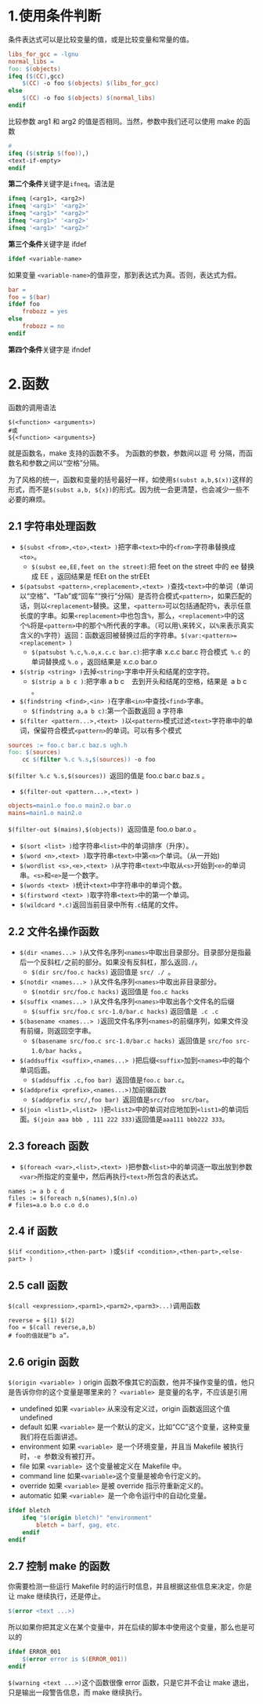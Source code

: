 # 1.使用条件判断
条件表达式可以是比较变量的值，或是比较变量和常量的值。

```makefile
libs_for_gcc = -lgnu
normal_libs =
foo: $(objects)
ifeq ($(CC),gcc)
	$(CC) -o foo $(objects) $(libs_for_gcc)
else
	$(CC) -o foo $(objects) $(normal_libs)
endif
```

比较参数 arg1 和 arg2 的值是否相同。当然，参数中我们还可以使用 make 的函数

```makefile
# 
ifeq ($(strip $(foo)),)
<text-if-empty>
endif
```
**第二个条件**关键字是`ifneq`。语法是

```makefile
ifneq (<arg1>, <arg2>)
ifneq '<arg1>' '<arg2>'
ifneq "<arg1>" "<arg2>"
ifneq "<arg1>" '<arg2>'
ifneq '<arg1>' "<arg2>"
```

**第三个条件**关键字是 ifdef 

```makefile
ifdef <variable-name>
```
如果变量 `<variable-name>`的值非空，那到表达式为真。否则，表达式为假。

```makefile
bar =
foo = $(bar)
ifdef foo
	frobozz = yes
else
	frobozz = no
endif
```

**第四个条件**关键字是 ifndef 

# 2.函数
函数的调用语法

```
$(<function> <arguments>)
#或
${<function> <arguments>}
```
<function> 就是函数名，make 支持的函数不多。<arguments> 为函数的参数，参数间以逗
号 分隔，而函数名和参数之间以“空格”分隔。

为了风格的统一，函数和变量的括号最好一样，如使用`$(subst a,b,$(x))`这样的形式，而不是`$(subst a,b, ${x})`的形式。因为统一会更清楚，也会减少一些不必要的麻烦。

## 2.1 字符串处理函数
- `$(subst <from>,<to>,<text> )`把字串`<text>`中的`<from>`字符串替换成`<to>`。
	* `$(subst ee,EE,feet on the street)`:把 feet on the street 中的 ee 替换成 EE ，返回结果是 fEEt on the strEEt 
-  `$(patsubst <pattern>,<replacement>,<text> )`查找`<text>`中的单词（单词以“空格”、“Tab”或“回车”“换行”分隔）是否符合模式`<pattern>`，如果匹配的话，则以`<replacement>`替换。这里，`<pattern>`可以包括通配符`%`，表示任意长度的字串。如果`<replacement>`中也包含`%`，那么，`<replacement>`中的这个`%`将是`<pattern>`中的那个`%`所代表的字串。（可以用`\`来转义，以`%`来表示真实含义的`%`字符）返回：函数返回被替换过后的字符串。`$(var:<pattern>=<replacement> )`
	* `$(patsubst %.c,%.o,x.c.c bar.c)`:把字串 x.c.c bar.c 符合模式` %.c` 的单词替换成 `%.o` ，返回结果是 x.c.o bar.o
- `$(strip <string> )`去掉`<string>`字串中开头和结尾的空字符。
	* `$(strip a b c )`:把字串 a b c ` ` 去到开头和结尾的空格，结果是` `a b c 。
- `$(findstring <find>,<in> )`在字串`<in>`中查找`<find>`字串。
	* `$(findstring a,a b c)`:第一个函数返回 a 字符串
- `$(filter <pattern...>,<text> )`以`<pattern>`模式过滤`<text>`字符串中的单词，保留符合模式`<pattern>`的单词。可以有多个模式

```makefile
sources := foo.c bar.c baz.s ugh.h
foo: $(sources)
	cc $(filter %.c %.s,$(sources)) -o foo
```
`$(filter %.c %.s,$(sources)) `返回的值是 foo.c bar.c baz.s 。

- `$(filter-out <pattern...>,<text> )`

```makefile
objects=main1.o foo.o main2.o bar.o
mains=main1.o main2.o
```
`$(filter-out $(mains),$(objects)) `返回值是 foo.o bar.o 。

- `$(sort <list> )`给字符串`<list>`中的单词排序（升序）。
- `$(word <n>,<text> )`取字符串`<text>`中第`<n>`个单词。（从一开始)
- `$(wordlist <s>,<e>,<text> )`从字符串`<text>`中取从`<s>`开始到`<e>`的单词串。`<s>`和`<e>`是一个数字。
- `$(words <text> )`统计`<text>`中字符串中的单词个数。
- `$(firstword <text> )`取字符串`<text>`中的第一个单词。
- `$(wildcard *.c)`返回当前目录中所有`.c`结尾的文件。

## 2.2 文件名操作函数
 - `$(dir <names...> )`从文件名序列`<names>`中取出目录部分。目录部分是指最后一个反斜杠`/`之前的部分。如果没有反斜杠，那么返回`./`。
 	* `$(dir src/foo.c hacks)` 返回值是 `src/ ./ `。
 - `$(notdir <names...> )`从文件名序列`<names>`中取出非目录部分。
	*  `$(notdir src/foo.c hacks)` 返回值是 `foo.c hacks`
 - `$(suffix <names...> )`从文件名序列`<names>`中取出各个文件名的后缀
 	* `$(suffix src/foo.c src-1.0/bar.c hacks)` 返回值是` .c .c`
 - `$(basename <names...> )`返回文件名序列`<names>`的前缀序列，如果文件没有前缀，则返回空字串。
 	* `$(basename src/foo.c src-1.0/bar.c hacks) `返回值是 `src/foo src-1.0/bar hacks` 。
 - `$(addsuffix <suffix>,<names...> )`把后缀`<suffix>`加到`<names>`中的每个单词后面。
 	* `$(addsuffix .c,foo bar) `返回值是` foo.c bar.c `。
 - `$(addprefix <prefix>,<names...>)`加前缀函数
 	* `$(addprefix src/,foo bar) `返回值是` src/foo  src/bar `。
 - `$(join <list1>,<list2> )`把`<list2>`中的单词对应地加到`<list1>`的单词后面。`$(join aaa bbb , 111 222 333)`返回值是`aaa111 bbb222 333`。
## 2.3 foreach 函数
- `$(foreach <var>,<list>,<text> )`把参数`<list>`中的单词逐一取出放到参数`<var>`所指定的变量中，然后再执行`<text>`所包含的表达式。
```
names := a b c d
files := $(foreach n,$(names),$(n).o)
# files=a.o b.o c.o d.o
```
## 2.4 if 函数
`$(if <condition>,<then-part> )`或`$(if <condition>,<then-part>,<else-part> )`
## 2.5 call 函数
`$(call <expression>,<parm1>,<parm2>,<parm3>...)`调用函数
```
reverse = $(1) $(2)
foo = $(call reverse,a,b) 
# foo的值就是“b a”。
```
## 2.6 origin 函数
`$(origin <variable> )` origin 函数不像其它的函数，他并不操作变量的值，他只是告诉你你的这个变量是哪里来的？
`<variable> `是变量的名字，不应该是引用

* undefined 如果 `<variable>` 从来没有定义过，origin 函数返回这个值 undefined
* default 如果 `<variable>` 是一个默认的定义，比如“CC”这个变量，这种变量我们将在后面讲述。
* environment 如果 `<variable> `是一个环境变量，并且当 Makefile 被执行时，`-e `参数没有被打开。
* file 如果 `<variable> `这个变量被定义在 Makefile 中。
* command line 如果` <variable> `这个变量是被命令行定义的。
 * override 如果 `<variable>` 是被 override 指示符重新定义的。
* automatic 如果 `<variable> `是一个命令运行中的自动化变量。

```makefile
ifdef bletch
	ifeq "$(origin bletch)" "environment"
		bletch = barf, gag, etc.
	endif
endif
```

## 2.7 控制 make 的函数
你需要检测一些运行 Makefile 时的运行时信息，并且根据这些信息来决定，你是让 make 继续执行，还是停止。

```makefile
$(error <text ...>)
```
所以如果你把其定义在某个变量中，并在后续的脚本中使用这个变量，那么也是可以的

```makefile
ifdef ERROR_001
	$(error error is $(ERROR_001))
endif
```

`$(warning <text ...>)`这个函数很像 error 函数，只是它并不会让 make 退出，只是输出一段警告信息，而 make 继续执行。